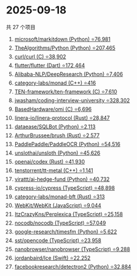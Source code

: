 # 2025-09-18

共 27 个项目

<!-- BEGIN GITHUB -->
<!-- 最后更新时间 2025-09-18 19:07:13 +0800 -->
1. [microsoft/markitdown (Python) ⭐76,981](https://github.com/microsoft/markitdown)
1. [TheAlgorithms/Python (Python) ⭐207,465](https://github.com/TheAlgorithms/Python)
1. [curl/curl (C) ⭐38,902](https://github.com/curl/curl)
1. [flutter/flutter (Dart) ⭐172,464](https://github.com/flutter/flutter)
1. [Alibaba-NLP/DeepResearch (Python) ⭐7,406](https://github.com/Alibaba-NLP/DeepResearch)
1. [category-labs/monad (C++) ⭐416](https://github.com/category-labs/monad)
1. [TEN-framework/ten-framework (C) ⭐7,610](https://github.com/TEN-framework/ten-framework)
1. [jwasham/coding-interview-university ⭐328,302](https://github.com/jwasham/coding-interview-university)
1. [BasedHardware/omi (C) ⭐6,696](https://github.com/BasedHardware/omi)
1. [linera-io/linera-protocol (Rust) ⭐28,847](https://github.com/linera-io/linera-protocol)
1. [dataease/SQLBot (Python) ⭐2,113](https://github.com/dataease/SQLBot)
1. [ArthurBrussee/brush (Rust) ⭐2,577](https://github.com/ArthurBrussee/brush)
1. [PaddlePaddle/PaddleOCR (Python) ⭐54,516](https://github.com/PaddlePaddle/PaddleOCR)
1. [unslothai/unsloth (Python) ⭐45,626](https://github.com/unslothai/unsloth)
1. [openai/codex (Rust) ⭐41,930](https://github.com/openai/codex)
1. [tenstorrent/tt-metal (C++) ⭐1,141](https://github.com/tenstorrent/tt-metal)
1. [virattt/ai-hedge-fund (Python) ⭐40,732](https://github.com/virattt/ai-hedge-fund)
1. [cypress-io/cypress (TypeScript) ⭐48,898](https://github.com/cypress-io/cypress)
1. [category-labs/monad-bft (Rust) ⭐313](https://github.com/category-labs/monad-bft)
1. [WebKit/WebKit (JavaScript) ⭐9,044](https://github.com/WebKit/WebKit)
1. [ItzCrazyKns/Perplexica (TypeScript) ⭐25,158](https://github.com/ItzCrazyKns/Perplexica)
1. [nocodb/nocodb (TypeScript) ⭐57,049](https://github.com/nocodb/nocodb)
1. [google-research/timesfm (Python) ⭐5,622](https://github.com/google-research/timesfm)
1. [sst/opencode (TypeScript) ⭐23,958](https://github.com/sst/opencode)
1. [nanobrowser/nanobrowser (TypeScript) ⭐9,288](https://github.com/nanobrowser/nanobrowser)
1. [jordanbaird/Ice (Swift) ⭐22,252](https://github.com/jordanbaird/Ice)
1. [facebookresearch/detectron2 (Python) ⭐32,884](https://github.com/facebookresearch/detectron2)
<!-- END GITHUB -->